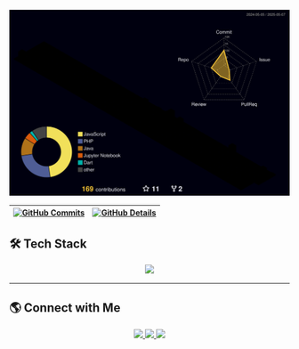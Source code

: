 ![Status](/profile-3d-contrib/profile-night-rainbow.svg)


| [![GitHub Commits](http://github-profile-summary-cards.vercel.app/api/cards/productive-time?username=joaobatista235&theme=dracula&utcOffset=-3)](https://github.com/vn7n24fzkq/github-profile-summary-cards) | [![GitHub Details](http://github-profile-summary-cards.vercel.app/api/cards/profile-details?username=joaobatista235&theme=dracula)](https://github.com/vn7n24fzkq/github-profile-summary-cards) |
| ----------- | ----------- |


## 🛠 Tech Stack
<div align="center">
  <a href="https://skillicons.dev">
    <img src="https://skillicons.dev/icons?i=git,vscode,javascript,typescript,css,html,react,nodejs,express,github,postman,styledcomponents,vite,bootstrap,mongodb,postgres,discord,linkedin,instagram" />
  </a>
</div>

---

## 🌎 Connect with Me
<div align="center">
  <a href="https://instagram.com/jo_batistajr" target="_blank">
    <img src="https://img.shields.io/badge/-Instagram-%23E4405F?style=for-the-badge&logo=instagram&logoColor=white"/>
  </a>
  <a href="mailto:juniorbatista0404@gmail.com" target="_blank">
    <img src="https://img.shields.io/badge/-Gmail-%23333?style=for-the-badge&logo=gmail&logoColor=white"/>
  </a>
  <a href="https://linkedin.com/in/joão-batista-a0b88a20a/" target="_blank">
    <img src="https://img.shields.io/badge/-LinkedIn-%230077B5?style=for-the-badge&logo=linkedin&logoColor=white"/>
  </a>
</div>
